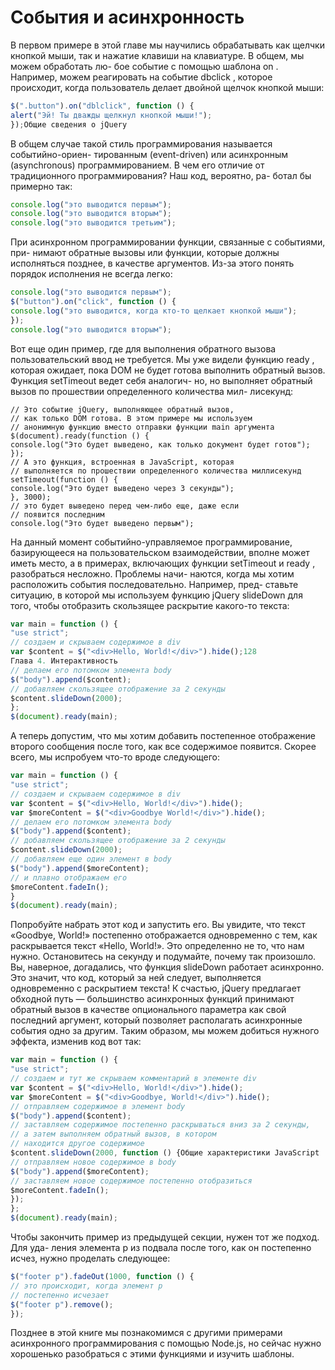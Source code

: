 # События и асинхронность

В первом примере в этой главе мы научились обрабатывать как щелчки кнопкой
мыши, так и нажатие клавиши на клавиатуре. В общем, мы можем обработать лю-
бое событие с помощью шаблона on . Например, можем реагировать на событие
dbclick , которое происходит, когда пользователь делает двойной щелчок кнопкой
мыши:

```js
$(".button").on("dblclick", function () {
alert("Эй! Ты дважды щелкнул кнопкой мыши!");
});Общие сведения о jQuery
```


В общем случае такой стиль программирования называется событийно-ориен-
тированным (event-driven) или асинхронным (asynchronous) программированием.
В чем его отличие от традиционного программирования? Наш код, вероятно, ра-
ботал бы примерно так:

```js
console.log("это выводится первым");
console.log("это выводится вторым");
console.log("это выводится третьим");
```

При асинхронном программировании функции, связанные с событиями, при-
нимают обратные вызовы или функции, которые должны исполняться позднее,
в качестве аргументов. Из-за этого понять порядок исполнения не всегда легко:

```js
console.log("это выводится первым");
$("button").on("click", function () {
console.log("это выводится, когда кто-то щелкает кнопкой мыши");
});
console.log("это выводится вторым");
```

Вот еще один пример, где для выполнения обратного вызова пользовательский
ввод не требуется. Мы уже видели функцию ready , которая ожидает, пока DOM не
будет готова выполнить обратный вызов. Функция setTimeout ведет себя аналогич-
но, но выполняет обратный вызов по прошествии определенного количества мил-
лисекунд:

```
// Это событие jQuery, выполняющее обратный вызов,
// как только DOM готова. В этом примере мы используем
// анонимную функцию вместо отправки функции main аргумента
$(document).ready(function () {
console.log("Это будет выведено, как только документ будет готов");
});
// А это функция, встроенная в JavaScript, которая
// выполняется по прошествии определенного количества миллисекунд
setTimeout(function () {
console.log("Это будет выведено через 3 секунды");
}, 3000);
// это будет выведено перед чем-либо еще, даже если
// появится последним
console.log("Это будет выведено первым");
```

На данный момент событийно-управляемое программирование, базирующееся
на пользовательском взаимодействии, вполне может иметь место, а в примерах,
включающих функции setTimeout и ready , разобраться несложно. Проблемы начи-
наются, когда мы хотим расположить события последовательно. Например, пред-
ставьте ситуацию, в которой мы используем функцию jQuery slideDown для того,
чтобы отобразить скользящее раскрытие какого-то текста:

```js
var main = function () {
"use strict";
// создаем и скрываем содержимое в div
var $content = $("<div>Hello, World!</div>").hide();128
Глава 4. Интерактивность
// делаем его потомком элемента body
$("body").append($content);
// добавляем скользящее отображение за 2 секунды
$content.slideDown(2000);
};
$(document).ready(main);
```

А теперь допустим, что мы хотим добавить постепенное отображение второго
сообщения после того, как все содержимое появится. Скорее всего, мы испробуем
что-то вроде следующего:

```js
var main = function () {
"use strict";
// создаем и скрываем содержимое в div
var $content = $("<div>Hello, World!</div>").hide();
var $moreContent = $("<div>Goodbye World!</div>").hide();
// делаем его потомком элемента body
$("body").append($content);
// добавляем скользящее отображение за 2 секунды
$content.slideDown(2000);
// добавляем еще один элемент в body
$("body").append($moreContent);
// и плавно отображаем его
$moreContent.fadeIn();
}
$(document).ready(main);
```

Попробуйте набрать этот код и запустить его. Вы увидите, что текст «Goodbye,
World!» постепенно отображается одновременно с тем, как раскрывается текст
«Hello, World!». Это определенно не то, что нам нужно. Остановитесь на секунду
и подумайте, почему так произошло.
Вы, наверное, догадались, что функция slideDown работает асинхронно. Это
значит, что код, который за ней следует, выполняется одновременно с раскрытием
текста! К счастью, jQuery предлагает обходной путь — большинство асинхронных
функций принимают обратный вызов в качестве опционального параметра как свой
последний аргумент, который позволяет располагать асинхронные события одно
за другим. Таким образом, мы можем добиться нужного эффекта, изменив код вот
так:

```js
var main = function () {
"use strict";
// создаем и тут же скрываем комментарий в элементе div
var $content = $("<div>Hello, World!</div>").hide();
var $moreContent = $("<div>Goodbye, World!</div>").hide();
// отправляем содержимое в элемент body
$("body").append($content);
// заставляем содержимое постепенно раскрываться вниз за 2 секунды,
// а затем выполняем обратный вызов, в котором
// находится другое содержимое
$content.slideDown(2000, function () {Общие характеристики JavaScript
// отправляем новое содержимое в body
$("body").append($moreContent);
// заставляем новое содержимое постепенно отобразиться
$moreContent.fadeIn();
});
};
$(document).ready(main);
```

Чтобы закончить пример из предыдущей секции, нужен тот же подход. Для уда-
ления элемента р из подвала после того, как он постепенно исчез, нужно проделать
следующее:

```js
$("footer p").fadeOut(1000, function () {
// это происходит, когда элемент p
// постепенно исчезает
$("footer p").remove();
});
```

Позднее в этой книге мы познакомимся с другими примерами асинхронного
программирования с помощью Node.js, но сейчас нужно хорошенько разобраться
с этими функциями и изучить шаблоны.

